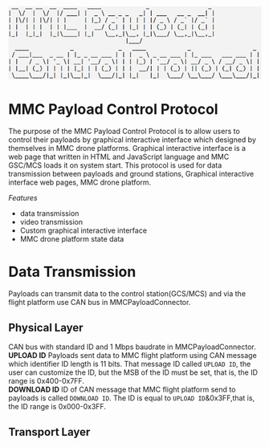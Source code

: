 ![protocol](../resources/protocol.png)
# MMC Payload Control Protocol
The purpose of the MMC Payload Control Protocol is to allow users to control 
their payloads by graphical interactive interface which designed by themselves in
MMC drone platforms. Graphical interactive interface is a web page that written in HTML and JavaScript 
language and MMC GSC/MCS loads it on system start. This protocol is used for data 
transmission between payloads and ground stations, Graphical interactive 
interface web pages, MMC drone platform.

*Features* 

* data transmission
* video transmission
* Custom graphical interactive interface
* MMC drone platform state data

# Data Transmission
Payloads can transmit data to the control station(GCS/MCS) and via the flight platform 
use CAN bus in MMCPayloadConnector.
## Physical Layer
CAN bus with standard ID and 1 Mbps baudrate in MMCPayloadConnector.  
**UPLOAD ID**
Payloads sent data to MMC flight platform using CAN message which identifier 
ID length is 11 bits. That message ID called `UPLOAD ID`, the user can customize 
the ID, but the MSB of the ID must be set, that is, the ID range is 0x400-0x7FF.   
**DOWNLOAD ID**
ID of CAN message that MMC flight platform send to payloads is called `DOWNLOAD ID`.
The ID is equal to `UPLOAD ID`&0x3FF,that is, the ID range is 0x000-0x3FF.  

## Transport Layer



